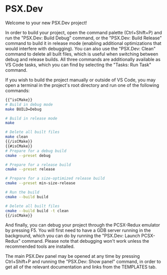 
# PSX.Dev

Welcome to your new PSX.Dev project!

In order to build your project, open the command palette (Ctrl+Shift+P) and run
the "PSX.Dev: Build Debug" command, or the "PSX.Dev: Build Release" command to
build it in release mode (enabling additional optimizations that would interfere
with debugging). You can also use the "PSX.Dev: Clean" command to delete all
built files, which is useful when switching between debug and release builds.
All three commands are additionally available as VS Code tasks, which you can
find by selecting the "Tasks: Run Task" command.

If you wish to build the project manually or outside of VS Code, you may open a
terminal in the project's root directory and run one of the following commands:

```bash
{{^isCMake}}
# Build in debug mode
make BUILD=Debug

# Build in release mode
make

# Delete all built files
make clean
{{/isCMake}}
{{#isCMake}}
# Prepare for a debug build
cmake --preset debug

# Prepare for a release build
cmake --preset release

# Prepare for a size-optimized release build
cmake --preset min-size-release

# Run the build
cmake --build build

# Delete all built files
cmake --build build -t clean
{{/isCMake}}
```

And finally, you can debug your project through the PCSX-Redux emulator by
pressing F5. You will first need to have a GDB server running in the background,
which you can do by running the "PSX.Dev: Launch PCSX-Redux" command. Please
note that debugging won't work unless the recommended tools are installed.

The main PSX.Dev panel may be opened at any time by pressing Ctrl+Shift+P and
running the "PSX.Dev: Show panel" command, in order to get all of the relevant
documentation and links from the TEMPLATES tab.
